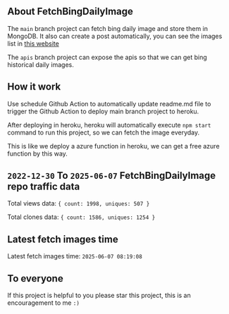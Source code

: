 ## About FetchBingDailyImage

The `main` branch project can fetch bing daily image and store them in MongoDB.
It also can create a post automatically, you can see the images list in [this website](https://oursalbum.netlify.app)

The `apis` branch project can expose the apis so that we can get bing historical daily images.

## How it work

Use schedule Github Action to automatically update readme.md file to trigger the Github Action to deploy main branch project to heroku.

After deploying in heroku, heroku will automatically execute `npm start` command to run this project, so we can fetch the image everyday.

This is like we deploy a azure function in heroku, we can get a free azure function by this way.

## `2022-12-30` To `2025-06-07` FetchBingDailyImage repo traffic data

Total views data: `{ count: 1998, uniques: 507 }`

Total clones data: `{ count: 1586, uniques: 1254 }`

## Latest fetch images time

Latest fetch images time: `2025-06-07 08:19:08`

## To everyone

If this project is helpful to you please star this project, this is an encouragement to me `:)`



